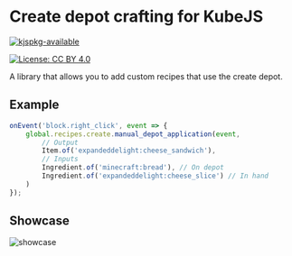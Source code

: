 # Create depot crafting for KubeJS

[![kjspkg-available](https://github-production-user-asset-6210df.s3.amazonaws.com/79367505/250114674-fb848719-d52e-471b-a6cf-2c0ea6729f1c.svg)](https://kjspkglookup.modernmodpacks.site/#create-depot-crafting)

[![License: CC BY 4.0](https://licensebuttons.net/l/by/4.0/80x15.png)](https://creativecommons.org/licenses/by/4.0/)

A library that allows you to add custom recipes that use the create depot.

## Example

```js
onEvent('block.right_click', event => {
    global.recipes.create.manual_depot_application(event,
        // Output
        Item.of('expandeddelight:cheese_sandwich'),
        // Inputs
        Ingredient.of('minecraft:bread'), // On depot
        Ingredient.of('expandeddelight:cheese_slice') // In hand
    )
});
```

## Showcase

![showcase](https://i.ibb.co/BnYPVqW/example-min.gif)
